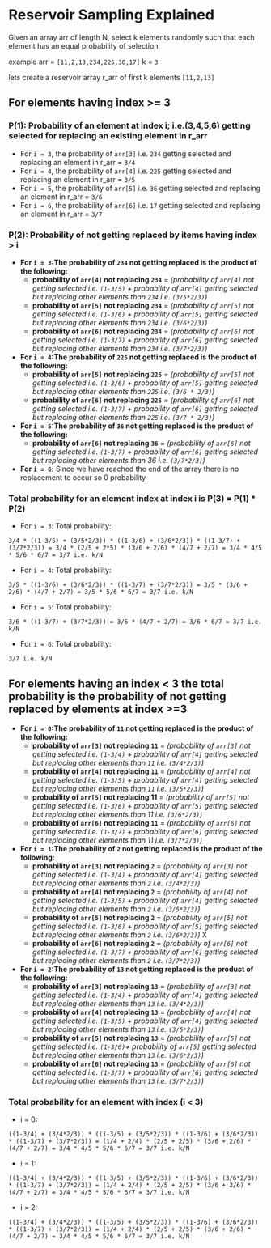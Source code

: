 # Reservoir Sampling Explained

Given an array arr of length N, select k elements randomly such that each element has an equal probability of selection

example arr = `[11,2,13,234,225,36,17]`
k = `3`

lets create a reservoir array r_arr of first k elements `[11,2,13]`

## For elements having index >= 3

### P(1): Probability of an element at index i; i.e.(3,4,5,6) getting selected for replacing an existing element in r_arr

* For `i = 3`, the probability of `arr[3]` i.e. `234` getting selected and replacing an element in r_arr = `3/4`
* For `i = 4`, the probability of `arr[4]` i.e. `225` getting selected and replacing an element in r_arr = `3/5`
* For `i = 5`, the probability of `arr[5]` i.e. `36` getting selected and replacing an element in r_arr = `3/6`
* For `i = 6`, the probability of `arr[6]` i.e. `17` getting selected and replacing an element in r_arr = `3/7`

### P(2): Probability of not getting replaced by items having index > i
 
* **For `i = 3`:The probability of `234` not getting replaced is the product of the following:**
    * **probability of `arr[4]` not replacing `234`** = *(probability of `arr[4]` not getting selected i.e. `(1-3/5)` + probability of `arr[4]` getting selected but replacing other elements than `234` i.e. `(3/5*2/3)`)*
    * **probability of `arr[5]` not replacing `234`** = *(probability of `arr[5]` not getting selected i.e. `(1-3/6)` + probability of `arr[5]` getting selected but replacing other elements than `234` i.e. `(3/6*2/3)`)*
    * **probability of `arr[6]` not replacing `234`** = *(probability of `arr[6]` not getting selected i.e. `(1-3/7)` + probability of `arr[6]` getting selected but replacing other elements than `234` i.e. `(3/7*2/3)`)*
* **For `i = 4`:The probability of `225` not getting replaced is the product of the following:**
    * **probability of `arr[5]` not replacing `225`** = *(probability of `arr[5]` not getting selected i.e. `(1-3/6)` + probability of `arr[5]` getting selected but replacing other elements than `225` i.e. `(3/6 * 2/3)`)* 
    * **probability of `arr[6]` not replacing `225`** = *(probability of `arr[6]` not getting selected i.e. `(1-3/7)` + probability of `arr[6]` getting selected but replacing other elements than `225` i.e. `(3/7 * 2/3)`)*  
* **For `i = 5`:The probability of `36` not getting replaced is the product of the following:**
    * **probability of `arr[6]` not replacing `36`** = *(probability of `arr[6]` not getting selected i.e. `(1-3/7)` + probability of `arr[6]` getting selected but replacing other elements than 36 i.e. `(3/7*2/3)`)*  
* **For `i = 6`:**
Since we have reached the end of the array there is no replacement to occur so 0 probability

### Total probability for an element index at index i is P(3) = P(1) * P(2)

* For `i = 3`:
Total probability:
```
3/4 * ((1-3/5) + (3/5*2/3)) * ((1-3/6) + (3/6*2/3)) * ((1-3/7) + (3/7*2/3)) = 3/4 * (2/5 + 2*5) * (3/6 + 2/6) * (4/7 + 2/7) = 3/4 * 4/5 * 5/6 * 6/7 = 3/7 i.e. k/N
```
* For `i = 4`:
Total probability:
```
3/5 * ((1-3/6) + (3/6*2/3)) * ((1-3/7) + (3/7*2/3)) = 3/5 * (3/6 + 2/6) * (4/7 + 2/7) = 3/5 * 5/6 * 6/7 = 3/7 i.e. k/N
```
* For `i = 5`:
Total probability:
```
3/6 * ((1-3/7) + (3/7*2/3)) = 3/6 * (4/7 + 2/7) = 3/6 * 6/7 = 3/7 i.e. k/N
```
* For `i = 6`:
Total probability:
```
3/7 i.e. k/N
```

## For elements having an index < 3 the total probability is the probability of not getting replaced by elements at index >=3

* **For `i = 0`:The probability of `11` not getting replaced is the product of the following:**
    * **probability of `arr[3]` not replacing `11`** = *(probability of `arr[3]` not getting selected i.e. `(1-3/4)` + probability of `arr[4]` getting selected but replacing other elements than `11` i.e. `(3/4*2/3)`)*
    * **probability of `arr[4]` not replacing `11`** = *(probability of `arr[4]` not getting selected i.e. `(1-3/5)` + probability of `arr[4]` getting selected but replacing other elements than `11` i.e. `(3/5*2/3)`)*
    * **probability of `arr[5]` not replacing 11** = *(probability of `arr[5]` not getting selected i.e. `(1-3/6)` + probability of `arr[5]` getting selected but replacing other elements than 11 i.e. `(3/6*2/3)`)*
    * **probability of `arr[6]` not replacing `11`** = *(probability of `arr[6]` not getting selected i.e. `(1-3/7)` + probability of `arr[6]` getting selected but replacing other elements than 11 i.e. `(3/7*2/3)`)*
* **For `i = 1`:The probability of `2` not getting replaced is the product of the following:**
    * **probability of `arr[3]` not replacing `2`** = *(probability of `arr[3]` not getting selected i.e. `(1-3/4)` + probability of `arr[4]` getting selected but replacing other elements than `2` i.e. `(3/4*2/3)`)*
    * **probability of `arr[4]` not replacing `2`** = *(probability of `arr[4]` not getting selected i.e. `(1-3/5)` + probability of `arr[4]` getting selected but replacing other elements than `2` i.e. `(3/5*2/3)`)*
    * **probability of `arr[5]` not replacing `2`** = *(probability of `arr[5]` not getting selected i.e. `(1-3/6)` + probability of `arr[5]` getting selected but replacing other elements than `2` i.e. `(3/6*2/3)`)* X
    * **probability of `arr[6]` not replacing `2`** = *(probability of `arr[6]` not getting selected i.e. `(1-3/7)` + probability of `arr[6]` getting selected but replacing other elements than `2` i.e. `(3/7*2/3)`)*
* **For `i = 2`:The probability of `13` not getting replaced is the product of the following:**
    * **probability of `arr[3]` not replacing `13`** = *(probability of `arr[3]` not getting selected i.e. `(1-3/4)` + probability of `arr[4]` getting selected but replacing other elements than `13` i.e. `(3/4*2/3)`)*
    * **probability of `arr[4]` not replacing `13`** = *(probability of `arr[4]` not getting selected i.e. `(1-3/5)` + probability of `arr[4]` getting selected but replacing other elements than `13` i.e. `(3/5*2/3)`)*
    * **probability of `arr[5]` not replacing `13`** = *(probability of `arr[5]` not getting selected i.e. `(1-3/6)`+ probability of `arr[5]` getting selected but replacing other elements than `13` i.e. `(3/6*2/3)`)*
    * **probability of `arr[6]` not replacing `13`** = *(probability of `arr[6]` not getting selected i.e. `(1-3/7)` + probability of `arr[6]` getting selected but replacing other elements than `13` i.e. `(3/7*2/3)`)*


### Total probability for an element with index (i < 3)

* i = 0:
```
((1-3/4) + (3/4*2/3)) * ((1-3/5) + (3/5*2/3)) * ((1-3/6) + (3/6*2/3)) * ((1-3/7) + (3/7*2/3)) = (1/4 + 2/4) * (2/5 + 2/5) * (3/6 + 2/6) * (4/7 + 2/7) = 3/4 * 4/5 * 5/6 * 6/7 = 3/7 i.e. k/N
```
* i = 1:
```
((1-3/4) + (3/4*2/3)) * ((1-3/5) + (3/5*2/3)) * ((1-3/6) + (3/6*2/3)) * ((1-3/7) + (3/7*2/3)) = (1/4 + 2/4) * (2/5 + 2/5) * (3/6 + 2/6) * (4/7 + 2/7) = 3/4 * 4/5 * 5/6 * 6/7 = 3/7 i.e. k/N
```   
* i = 2:
```
((1-3/4) + (3/4*2/3)) * ((1-3/5) + (3/5*2/3)) * ((1-3/6) + (3/6*2/3)) * ((1-3/7) + (3/7*2/3)) = (1/4 + 2/4) * (2/5 + 2/5) * (3/6 + 2/6) * (4/7 + 2/7) = 3/4 * 4/5 * 5/6 * 6/7 = 3/7 i.e. k/N
```   
